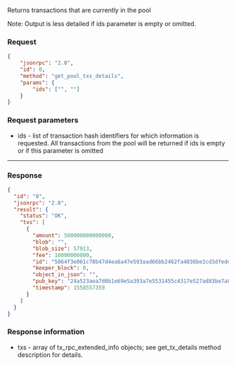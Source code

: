 Returns transactions that are currently in the pool

Note: Output is less detailed if ids parameter is empty or omitted.

### Request


```json
{
	"jsonrpc": "2.0",
	"id": 0,
	"method": "get_pool_txs_details",
	"params": {
		"ids": ["", ""]
	}
}
```

### Request parameters

- ids - list of transaction hash identifiers for which information is requested. All transactions from the pool will be returned if ids is empty or if this parameter is omitted

---

### Response

```json
{
  "id": "0",
  "jsonrpc": "2.0",
  "result": {
    "status": "OK",
    "txs": [
      {
        "amount": 500000000000000,
        "blob": "",
        "blob_size": 57913,
        "fee": 10000000000,
        "id": "5864f3e061c70b47d4ea6a47e593aad66bb2462fa4036be2cd3dfede9faa7583",
        "keeper_block": 0,
        "object_in_json": "",
        "pub_key": "24a523aea7d0b1e69e5a393a7e5531455c4317e527ad83be7a871fea716dc45c",
        "timestamp": 1558557359
      }
    ]
  }
}
```

### Response information

- txs - array of tx_rpc_extended_info objects; see get_tx_details method description for details.
